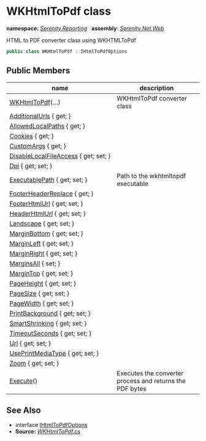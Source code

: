 # WKHtmlToPdf class
**namespace:** *[Serenity.Reporting](../README.md#serenity.reporting-namespace)*   **assembly**: *[Serenity.Net.Web](../README.md)*

HTML to PDF converter class using WKHTMLToPdf

```csharp
public class WKHtmlToPdf : IHtmlToPdfOptions
```

## Public Members

| name | description |
| --- | --- |
| [WKHtmlToPdf](WKHtmlToPdf/WKHtmlToPdf.md)(…) | WKHtmlToPdf converter class |
| [AdditionalUrls](WKHtmlToPdf/AdditionalUrls.md) { get; } |  |
| [AllowedLocalPaths](WKHtmlToPdf/AllowedLocalPaths.md) { get; } |  |
| [Cookies](WKHtmlToPdf/Cookies.md) { get; } |  |
| [CustomArgs](WKHtmlToPdf/CustomArgs.md) { get; } |  |
| [DisableLocalFileAccess](WKHtmlToPdf/DisableLocalFileAccess.md) { get; set; } |  |
| [Dpi](WKHtmlToPdf/Dpi.md) { get; set; } |  |
| [ExecutablePath](WKHtmlToPdf/ExecutablePath.md) { get; set; } | Path to the wkhtmltopdf executable |
| [FooterHeaderReplace](WKHtmlToPdf/FooterHeaderReplace.md) { get; } |  |
| [FooterHtmlUrl](WKHtmlToPdf/FooterHtmlUrl.md) { get; set; } |  |
| [HeaderHtmlUrl](WKHtmlToPdf/HeaderHtmlUrl.md) { get; set; } |  |
| [Landscape](WKHtmlToPdf/Landscape.md) { get; set; } |  |
| [MarginBottom](WKHtmlToPdf/MarginBottom.md) { get; set; } |  |
| [MarginLeft](WKHtmlToPdf/MarginLeft.md) { get; set; } |  |
| [MarginRight](WKHtmlToPdf/MarginRight.md) { get; set; } |  |
| [MarginsAll](WKHtmlToPdf/MarginsAll.md) { set; } |  |
| [MarginTop](WKHtmlToPdf/MarginTop.md) { get; set; } |  |
| [PageHeight](WKHtmlToPdf/PageHeight.md) { get; set; } |  |
| [PageSize](WKHtmlToPdf/PageSize.md) { get; set; } |  |
| [PageWidth](WKHtmlToPdf/PageWidth.md) { get; set; } |  |
| [PrintBackground](WKHtmlToPdf/PrintBackground.md) { get; set; } |  |
| [SmartShrinking](WKHtmlToPdf/SmartShrinking.md) { get; set; } |  |
| [TimeoutSeconds](WKHtmlToPdf/TimeoutSeconds.md) { get; set; } |  |
| [Url](WKHtmlToPdf/Url.md) { get; set; } |  |
| [UsePrintMediaType](WKHtmlToPdf/UsePrintMediaType.md) { get; set; } |  |
| [Zoom](WKHtmlToPdf/Zoom.md) { get; set; } |  |
| [Execute](WKHtmlToPdf/Execute.md)() | Executes the converter process and returns the PDF bytes |

## See Also

* interface [IHtmlToPdfOptions](../Serenity.Net.Services/IHtmlToPdfOptions.md)
* **Source:** *[WKHtmlToPdf.cs](https://github.com/serenity-is/Serenity/blob/master/src/Serenity.Net.Web/Reporting/WKHtmlToPdf.cs)*